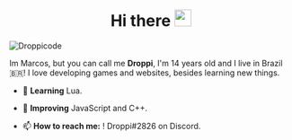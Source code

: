 <h1 align="center">Hi there <img src="https://raw.githubusercontent.com/kaueMarques/kaueMarques/master/hi.gif" width="30px"></h1>

<p align="left"> <img src="https://komarev.com/ghpvc/?username=droppicode" alt="Droppicode" /> </p>

Im Marcos, but you can call me **Droppi**, I'm 14 years old and I live in Brazil 🇧🇷! I love developing games and websites, besides learning new things.

- 🌱 **Learning** Lua.

- 💪 **Improving** JavaScript and C++.

- 📫 **How to reach me:** ! Droppi#2826 on Discord.
<p align=center>
  <img src="https://github-readme-stats.vercel.app/api?username=droppicode&show_icons=true&hide_border=true&count_private=true&include_all_commits=true&theme=radical" alt=""/> 
  <img src="https://github-readme-stats.vercel.app/api/wakatime?username=Droppicode&layout=compact&theme=radical&hide_border=true&v=2" alt=""/>
</p>
